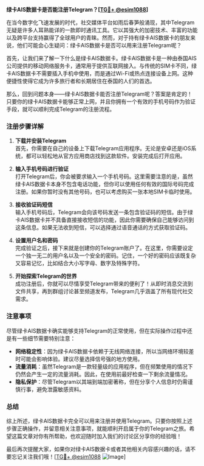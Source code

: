 **绿卡AIS数据卡是否能注册Telegram？[[TG💪+ @esim1088](https://t.me/s/esim1088)]**

在当今数字化飞速发展的时代，社交媒体平台如雨后春笋般涌现，其中Telegram无疑是许多人耳熟能详的一款即时通讯工具。它以其强大的加密技术、丰富的功能以及跨平台支持赢得了全球用户的青睐。然而，对于持有绿卡AIS数据卡的朋友来说，他们可能会心生疑问：绿卡AIS数据卡是否可以用来注册Telegram呢？

首先，让我们来了解一下什么是绿卡AIS数据卡。绿卡AIS数据卡是一种由泰国AIS公司提供的移动网络服务卡，通常用于提供互联网接入。与传统的SIM卡不同，绿卡AIS数据卡不需要插入手机中使用，而是通过Wi-Fi或热点连接设备上网。这种便捷性使得它成为许多旅行者和长期居住在泰国的人们的首选。

那么，回到问题本身——绿卡AIS数据卡能否注册Telegram呢？答案是肯定的！只要你的绿卡AIS数据卡能够正常上网，并且你拥有一个有效的手机号码作为验证手段，就可以顺利完成Telegram的注册流程。

### 注册步骤详解

1. **下载并安装Telegram**  
   首先，你需要在自己的设备上下载Telegram应用程序。无论是安卓还是iOS系统，都可以轻松地从官方应用商店找到这款软件。安装完成后打开应用。

2. **输入手机号码进行验证**  
   打开Telegram后，你会被要求输入一个手机号码。这里需要注意的是，虽然绿卡AIS数据卡本身不包含电话功能，但你可以使用任何有效的国际号码完成注册。如果你暂时没有其他号码，也可以考虑购买一张本地SIM卡临时使用。

3. **接收验证码短信**  
   输入手机号码后，Telegram会向该号码发送一条包含验证码的短信。由于绿卡AIS数据卡并不具备直接接收短信的功能，因此你需要确保自己能够访问到这条信息。如果无法收到短信，可以选择通过语音通话的方式获取验证码。

4. **设置用户名和密码**  
   完成验证之后，接下来就是创建你的Telegram账户了。在这里，你需要设定一个独一无二的用户名以及一个安全的密码。记住，一个好的密码应该既复杂又容易记忆，比如结合大小写字母、数字及特殊字符。

5. **开始探索Telegram的世界**  
   成功注册后，你就可以尽情享受Telegram带来的便利了！从即时消息交流到文件共享，再到群组讨论甚至频道发布，Telegram几乎涵盖了所有现代社交需求。

### 注意事项

尽管绿卡AIS数据卡确实能够支持Telegram的正常使用，但在实际操作过程中还是有一些细节需要特别注意：

- **网络稳定性**：因为绿卡AIS数据卡依赖于无线网络连接，所以当网络环境较差时可能会影响体验。建议尽量选择信号强的地方使用。
- **流量消耗**：虽然Telegram是一款轻量级的应用程序，但在频繁使用的情况下仍然会产生一定的流量消耗。因此，在使用前最好检查一下剩余流量情况。
- **隐私保护**：尽管Telegram以其端到端加密著称，但在分享个人信息时仍需谨慎行事，避免泄露敏感资料。

### 总结

综上所述，绿卡AIS数据卡完全可以用来注册并使用Telegram。只要你按照上述步骤正确操作，并留意相关注意事项，就能顺利开启属于你的Telegram之旅。希望这篇文章对你有所帮助，也欢迎随时加入我们的讨论区分享你的经验哦！

最后再次提醒大家，如果你对绿卡AIS数据卡或者其他相关内容感兴趣的话，请不要忘记关注我们哦！[[TG💪+ @esim1088](https://t.me/s/esim1088) ![Image](https://i.postimg.cc/4NQfJmqS/Snipaste-2025-05-13-00-14-12.png)]